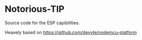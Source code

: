 # Notorious-TIP

Source code for the ESP capibilities.

Heavely based on https://github.com/devyte/nodemcu-platform
